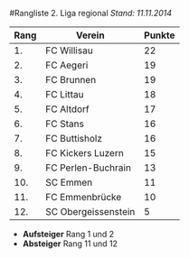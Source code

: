 #Rangliste 2. Liga regional
*Stand: 11.11.2014*

|Rang|Verein              |Punkte|
|----| ----------------   |------|
|1.  |FC Willisau         |22    |
|2.  |FC Aegeri           |19    |
|3.  |FC Brunnen          |19    |
|4.  |FC Littau           |18    |
|5.  |FC Altdorf          |17    |
|6.  |FC Stans            |16    |
|7.  |FC Buttisholz       |16    |
|8.  |FC Kickers Luzern   |15    |
|9.  |FC Perlen-Buchrain  |13    |
|10. |SC Emmen            |11    |
|11. |FC Emmenbrücke      |10    |
|12. |SC Obergeissenstein |5     |

* **Aufsteiger** Rang 1 und 2
* **Absteiger** Rang 11 und 12
